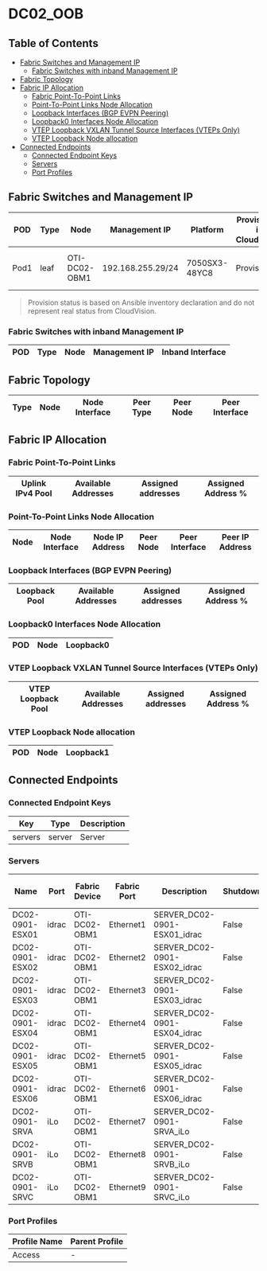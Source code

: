 # DC02_OOB

## Table of Contents

- [Fabric Switches and Management IP](#fabric-switches-and-management-ip)
  - [Fabric Switches with inband Management IP](#fabric-switches-with-inband-management-ip)
- [Fabric Topology](#fabric-topology)
- [Fabric IP Allocation](#fabric-ip-allocation)
  - [Fabric Point-To-Point Links](#fabric-point-to-point-links)
  - [Point-To-Point Links Node Allocation](#point-to-point-links-node-allocation)
  - [Loopback Interfaces (BGP EVPN Peering)](#loopback-interfaces-bgp-evpn-peering)
  - [Loopback0 Interfaces Node Allocation](#loopback0-interfaces-node-allocation)
  - [VTEP Loopback VXLAN Tunnel Source Interfaces (VTEPs Only)](#vtep-loopback-vxlan-tunnel-source-interfaces-vteps-only)
  - [VTEP Loopback Node allocation](#vtep-loopback-node-allocation)
- [Connected Endpoints](#connected-endpoints)
  - [Connected Endpoint Keys](#connected-endpoint-keys)
  - [Servers](#servers)
  - [Port Profiles](#port-profiles)

## Fabric Switches and Management IP

| POD | Type | Node | Management IP | Platform | Provisioned in CloudVision | Serial Number |
| --- | ---- | ---- | ------------- | -------- | -------------------------- | ------------- |
| Pod1 | leaf | OTI-DC02-OBM1 | 192.168.255.29/24 | 7050SX3-48YC8 | Provisioned | SN-OTI-DC02-OBM1 |

> Provision status is based on Ansible inventory declaration and do not represent real status from CloudVision.

### Fabric Switches with inband Management IP

| POD | Type | Node | Management IP | Inband Interface |
| --- | ---- | ---- | ------------- | ---------------- |

## Fabric Topology

| Type | Node | Node Interface | Peer Type | Peer Node | Peer Interface |
| ---- | ---- | -------------- | --------- | ----------| -------------- |

## Fabric IP Allocation

### Fabric Point-To-Point Links

| Uplink IPv4 Pool | Available Addresses | Assigned addresses | Assigned Address % |
| ---------------- | ------------------- | ------------------ | ------------------ |

### Point-To-Point Links Node Allocation

| Node | Node Interface | Node IP Address | Peer Node | Peer Interface | Peer IP Address |
| ---- | -------------- | --------------- | --------- | -------------- | --------------- |

### Loopback Interfaces (BGP EVPN Peering)

| Loopback Pool | Available Addresses | Assigned addresses | Assigned Address % |
| ------------- | ------------------- | ------------------ | ------------------ |

### Loopback0 Interfaces Node Allocation

| POD | Node | Loopback0 |
| --- | ---- | --------- |

### VTEP Loopback VXLAN Tunnel Source Interfaces (VTEPs Only)

| VTEP Loopback Pool | Available Addresses | Assigned addresses | Assigned Address % |
| ------------------ | ------------------- | ------------------ | ------------------ |

### VTEP Loopback Node allocation

| POD | Node | Loopback1 |
| --- | ---- | --------- |

## Connected Endpoints

### Connected Endpoint Keys

| Key | Type | Description |
| --- | ---- | ----------- |
| servers | server | Server |

### Servers

| Name | Port | Fabric Device | Fabric Port | Description | Shutdown | Mode | Access VLAN | Trunk Allowed VLANs | Profile |
| ---- | ---- | ------------- | ------------| ----------- | -------- | ---- | ----------- | ------------------- | ------- |
| DC02-0901-ESX01 | idrac | OTI-DC02-OBM1 | Ethernet1 | SERVER_DC02-0901-ESX01_idrac | False | access | 2545 | - | Access |
| DC02-0901-ESX02 | idrac | OTI-DC02-OBM1 | Ethernet2 | SERVER_DC02-0901-ESX02_idrac | False | access | 2545 | - | Access |
| DC02-0901-ESX03 | idrac | OTI-DC02-OBM1 | Ethernet3 | SERVER_DC02-0901-ESX03_idrac | False | access | 2545 | - | Access |
| DC02-0901-ESX04 | idrac | OTI-DC02-OBM1 | Ethernet4 | SERVER_DC02-0901-ESX04_idrac | False | access | 2545 | - | Access |
| DC02-0901-ESX05 | idrac | OTI-DC02-OBM1 | Ethernet5 | SERVER_DC02-0901-ESX05_idrac | False | access | 2545 | - | Access |
| DC02-0901-ESX06 | idrac | OTI-DC02-OBM1 | Ethernet6 | SERVER_DC02-0901-ESX06_idrac | False | access | 2545 | - | Access |
| DC02-0901-SRVA | iLo | OTI-DC02-OBM1 | Ethernet7 | SERVER_DC02-0901-SRVA_iLo | False | access | 2545 | - | Access |
| DC02-0901-SRVB | iLo | OTI-DC02-OBM1 | Ethernet8 | SERVER_DC02-0901-SRVB_iLo | False | access | 2545 | - | Access |
| DC02-0901-SRVC | iLo | OTI-DC02-OBM1 | Ethernet9 | SERVER_DC02-0901-SRVC_iLo | False | access | 2545 | - | Access |

### Port Profiles

| Profile Name | Parent Profile |
| ------------ | -------------- |
| Access | - |
